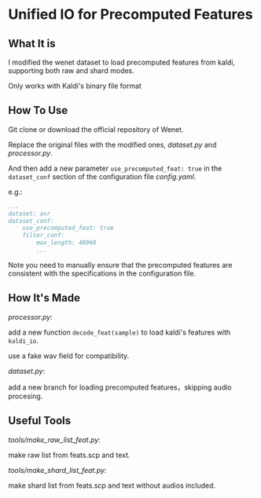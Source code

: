 # Unified IO for Precomputed Features

## What It is
I modified the wenet dataset to load precomputed features from kaldi, supporting both raw and shard modes.

Only works with Kaldi's binary file format

## How To Use
Git clone or download the official repository of Wenet.

Replace the original files with the modified ones, _dataset.py_ and _processor.py_.

And then add a new parameter `use_precomputed_feat: true` in the `dataset_conf` section of the configuration file _config.yaml_.

e.g.: 

```yaml
...
dataset: asr
dataset_conf:
    use_precomputed_feat: true
    filter_conf:
        max_length: 40960
        ...
```

Note you need to manually ensure that the precomputed features are consistent with the specifications in the configuration file.

## How It's Made
_processor.py_: 

add a new function `decode_feat(sample)` to load kaldi's features with `kaldi_io`.

use a fake wav field for compatibility.

_dataset.py_: 

add a new branch for loading precomputed features，skipping audio procesing.

## Useful Tools
_tools/make_raw_list_feat.py_: 

make raw list from feats.scp and text.

_tools/make_shard_list_feat.py_: 

make shard list from feats.scp and text without audios included.

